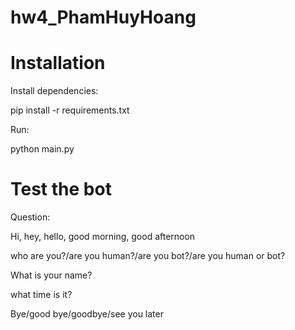 # hw4_PhamHuyHoang

# Installation
Install dependencies:

pip install -r requirements.txt

Run:

python main.py


# Test the bot
Question:

Hi, hey, hello, good morning, good afternoon

who are you?/are you human?/are you bot?/are you human or bot?

What is your name?

what time is it?

Bye/good bye/goodbye/see you later

